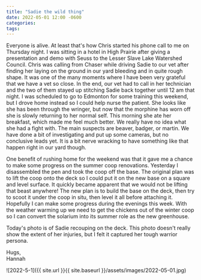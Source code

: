 ```yaml
---
title: "Sadie the wild thing"
date: 2022-05-01 12:00 -0600
categories:
tags:
---
```


Everyone is alive. At least that's how Chris started his phone call to me on Thursday night. I was sitting in a hotel in High Prairie after giving a presentation and demo with Seuss to the Lesser Slave Lake Watershed Council. Chris was calling from Chaser while driving Sadie to our vet after finding her laying on the ground in our yard bleeding and in quite rough shape. It was one of the many moments where I have been very grateful that we have a vet so close. In the end, our vet had to call in her technician and the two of them stayed up stitching Sadie back together until 12 am that night. I was scheduled to go to Edmonton for some training this weekend, but I drove home instead so I could help nurse the patient. She looks like she has been through the wringer, but now that the morphine has worn off she is slowly returning to her normal self. This morning she ate her breakfast, which made me feel much better. We really have no idea what she had a fight with. The main suspects are beaver, badger, or martin. We have done a bit of investigating and put up some cameras, but no conclusive leads yet. It is a bit nerve wracking to have something like that happen right in our yard though.

One benefit of rushing home for the weekend was that it gave me a chance to make some progress on the summer coop renovations. Yesterday I disassembled the pen and took the coop off the base. The original plan was to lift the coop onto the deck so I could put it on the new base on a square and level surface. It quickly became apparent that we would not be lifting that beast anywhere! The new plan is to build the base on the deck, then try to scoot it under the coop in situ, then level it all before attaching it. Hopefully I can make some progress during the evenings this week. With the weather warming up we need to get the chickens out of the winter coop so I can convert the solarium into its summer role as the new greenhouse.

Today's photo is of Sadie recouping on the deck. This photo doesn't really show the extent of her injuries, but I felt it captured her tough warrior persona.

Hugs,<br />
Hannah

![2022-5-1]({{ site.url }}{{ site.baseurl }}/assets/images/2022-05-01.jpg)